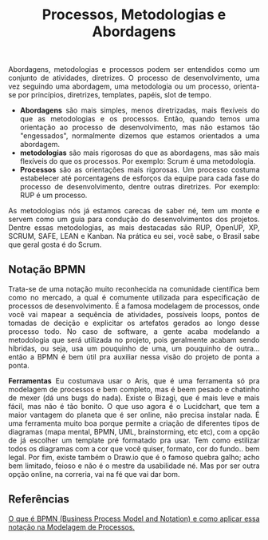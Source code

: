 # <center> Processos, Metodologias e Abordagens
<br>
<div align="justify">

Abordagens, metodologias e processos podem ser entendidos como um conjunto de atividades, diretrizes. O processo de desenvolvimento, uma vez seguindo uma abordagem, uma metodologia ou um processo, orienta-se por princípios, diretrizes, templates, papéis, slot de tempo.

* **Abordagens** são mais simples, menos diretrizadas, mais flexíveis do que as metodologias e os processos. Então, quando temos uma orientação ao processo de desenvolvimento, mas não estamos tão "engessados", normalmente dizemos que estamos orientados a uma abordagem.
* **metodologias** são mais rigorosas do que as abordagens, mas são mais flexíveis do que os processos. Por exemplo: Scrum é uma metodologia.
* **Processos** são as orientações mais rigorosas. Um processo costuma estabelecer até porcentagens de esforços da equipe para cada fase do processo de desenvolvimento, dentre outras diretrizes. Por exemplo: RUP é um processo.

As metodologias nós já estamos carecas de saber né, tem um monte e servem como um guia para condução do desenvolvimentos dos projetos. Dentre essas metodologias, as mais destacadas são RUP, OpenUP, XP, SCRUM, SAFE, LEAN e Kanban. Na prática eu sei, você sabe, o Brasil sabe que geral gosta é do Scrum.

## Notação BPMN

Trata-se de uma notação muito reconhecida na comunidade científica bem como no mercado, a qual é comumente utilizada para especificação de processos de desenvolvimento. É a famosa modelagem de processos, onde você vai mapear a sequência de atividades, possíveis loops, pontos de tomadas de decição e explicitar os artefatos gerados ao longo desse processo todo. No caso de software, a gente acaba modelando a metodologia que será utilizada no projeto, pois geralmente acabam sendo híbridas, ou seja, usa um pouquinho de uma, um pouquinho de outra... então a BPMN é bem útil pra auxiliar nessa visão do projeto de ponta a ponta.

**Ferramentas**
Eu costumava usar o Aris, que é uma ferramenta só pra modelagem de processos e bem completo, mas é beem pesado e chatinho de mexer (dá uns bugs do nada). Existe o Bizagi, que é mais leve e mais fácil, mas não é tão bonito. O que uso agora é o Lucidchart, que tem a maior vantagem do planeta que é ser online, não precisa instalar nada. É uma ferramenta muito boa porque permite a criação de diferentes tipos de diagramas (mapa mental, BPMN, UML,  brainstorming, etc etc), com a opção de já escolher um template pré formatado pra usar. Tem como estilizar todos os diagramas com a cor que você quiser, formato, cor do fundo.. bem legal. Por fim, existe também o Draw.io que é o famoso quebra galho; acho bem limitado, feioso e não é o mestre da usabilidade né. Mas por ser outra opção online, na correria, vai na fé que vai dar bom.


## Referências

[O que é BPMN (Business Process Model and Notation) e como aplicar essa notação na Modelagem de Processos.](https://www.euax.com.br/2017/02/o-que-e-bpmn-business-process-model-and-notation/)